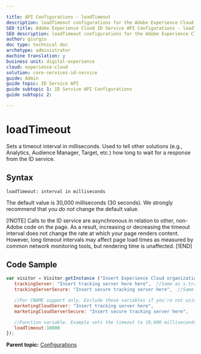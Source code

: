 ```yaml
---

title: API Configurations - loadTimeout
description: loadTimeout configurations for the Adobe Experience Cloud ID Service API
SEO title: Adobe Experience Cloud ID Service API Configurations - loadTimeout
SEO description: loadTimeout configurations for the Adobe Experience Cloud ID Service API
author: giurgiu
doc type: technical doc
archetype: administrator
machine translation: y
business unit: digital-experience
cloud: experience-cloud
solution: core-services-id-service
guide: Admin
guide topic: ID Service API
guide subtopic 1: ID Service API Configurations
guide subtopic 2:

---
```


# loadTimeout

Sets a timeout interval in milliseconds. Used to tell other solutions \(e.g., Analytics, Audience Manager, Target, etc.\) how long to wait for a response from the ID service.

## Syntax
`loadTimeout: interval in milliseconds` 

The default value is 30,000 milliseconds \(30 seconds\). We strongly recommend that you *do not* change the default value.

[!NOTE]
Calls to the ID service are asynchronous in relation to other, non-Adobe code on the page. As a result, increasing or decreasing the timeout interval does not change the rate at which your page renders content. 
However, long timeout intervals may affect page load times as measured by common network monitoring tools, but rendering time is unaffected.
[!END]

## Code Sample

```javascript
var visitor = Visitor.getInstance ("Insert Experience Cloud organization ID here",{
   trackingServer: "Insert tracking server here here",  //Same as s.trackingServer
   trackingServerSecure: "Insert secure tracking server here",  //Same as s.trackingServerSecure

   //For CNAME support only. Exclude these variables if you're not using CNAME
   marketingCloudServer: "Insert tracking server here",
   marketingCloudServerSecure: "Insert secure tracking server here",

   //Function variable. Example sets the timeout to 10,000 milliseconds (10 seconds).
   loadTimeout:10000
});
```

**Parent topic:** [Configurations](mcvid-function-vars.html)
